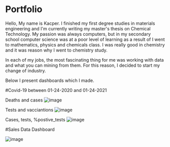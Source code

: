 # Portfolio
Hello,
My name is Kacper. I  finished my first degree studies in materials engineering and I'm currently writing my master's thesis on Chemical Technology.
My passion was always computers, but in my secondary school computer science was at a poor level of learning as a result of I went to mathematics, physics and chemicals class. I was really good in chemistry and it was reason why I went to chemistry study. 

In each of my jobs, the most fascinating thing for me was working with data and what you can mining from them. For this reason, I decided to start my change of industry.

Below I present dashboards which I made.

#Covid-19 between 01-24-2020 and 01-24-2021

Deaths and cases
![image](https://user-images.githubusercontent.com/107800911/175405228-0471fb3a-2970-467c-9a64-4e3e73cb819e.png)

Tests and vacciantions
![image](https://user-images.githubusercontent.com/107800911/175405264-c11139da-0a5a-430d-be51-e9b592e1d8af.png)

Cases, tests, %postive_tests
![image](https://user-images.githubusercontent.com/107800911/175405310-9131a31b-4016-47c8-915f-09708a1e9812.png)



#Sales Data Dashboard

![image](https://user-images.githubusercontent.com/107800911/175405713-d1b38b52-07b0-4126-b90d-1725428c97e0.png)
